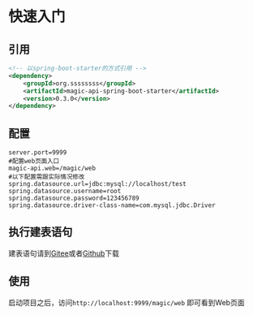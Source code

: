 # 快速入门

## 引用
```xml
<!-- 以spring-boot-starter的方式引用 -->
<dependency>
	<groupId>org.ssssssss</groupId>
	<artifactId>magic-api-spring-boot-starter</artifactId>
    <version>0.3.0</version>
</dependency>
```

## 配置
```properties
server.port=9999
#配置web页面入口
magic-api.web=/magic/web
#以下配置需跟实际情况修改
spring.datasource.url=jdbc:mysql://localhost/test
spring.datasource.username=root
spring.datasource.password=123456789
spring.datasource.driver-class-name=com.mysql.jdbc.Driver
```
## 执行建表语句

建表语句请到[Gitee](https://gitee.com/ssssssss-team/magic-api)或者[Github](https://github.com/ssssssss-team/magic-api)下载

## 使用
启动项目之后，访问`http://localhost:9999/magic/web` 即可看到Web页面
